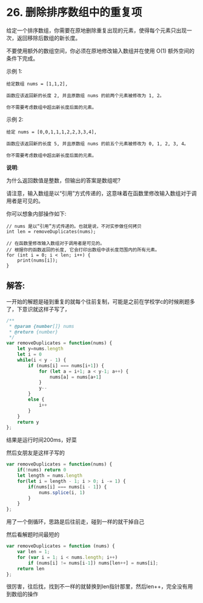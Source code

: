 # 26. 删除排序数组中的重复项

给定一个排序数组，你需要在原地删除重复出现的元素，使得每个元素只出现一次，返回移除后数组的新长度。

不要使用额外的数组空间，你必须在原地修改输入数组并在使用 O(1) 额外空间的条件下完成。

示例 1:
```
给定数组 nums = [1,1,2], 

函数应该返回新的长度 2, 并且原数组 nums 的前两个元素被修改为 1, 2。 

你不需要考虑数组中超出新长度后面的元素。
```
示例 2:
```
给定 nums = [0,0,1,1,1,2,2,3,3,4],

函数应该返回新的长度 5, 并且原数组 nums 的前五个元素被修改为 0, 1, 2, 3, 4。

你不需要考虑数组中超出新长度后面的元素。
```
**说明**:

为什么返回数值是整数，但输出的答案是数组呢?

请注意，输入数组是以“引用”方式传递的，这意味着在函数里修改输入数组对于调用者是可见的。

你可以想象内部操作如下:

```
// nums 是以“引用”方式传递的。也就是说，不对实参做任何拷贝
int len = removeDuplicates(nums);

// 在函数里修改输入数组对于调用者是可见的。
// 根据你的函数返回的长度, 它会打印出数组中该长度范围内的所有元素。
for (int i = 0; i < len; i++) {
    print(nums[i]);
}
```

## 解答:
一开始的解题是碰到重复的就每个往前复制，可能是之前在学校学c的时候刷题多了，下意识就这样子写了，
```js
/**
 * @param {number[]} nums
 * @return {number}
 */
var removeDuplicates = function(nums) {
    let y=nums.length
    let i = 0
    while(i < y - 1) {
        if (nums[i] === nums[i+1]) {
            for (let a = i+1; a < y-1; a++) {
                nums[a] = nums[a+1]
            }
            y--
        }
        else {
            i++
        }
    }
    return y
};
```
结果是运行时间200ms，好菜

然后女朋友是这样子写的
```js
var removeDuplicates = function(nums) {
    if(!nums) return 0
    let length = nums.length
    for(let i = length - 1; i > 0; i -= 1) {
        if(nums[i] === nums[i - 1]) {
            nums.splice(i, 1)
        }
    }
};
```
用了一个倒循环，思路是后往前走，碰到一样的就干掉自己

然后看解题时间最短的

```js
var removeDuplicates = function (nums) {
    var len = 1;
    for (var i = 1; i < nums.length; i++)
        if (nums[i] != nums[i-1]) nums[len++] = nums[i];
    return len
};
```
很厉害，往后找，找到不一样的就替换到len指针那里，然后len++，完全没有用到数组的操作